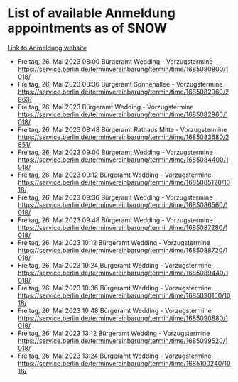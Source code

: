 # List of available Anmeldung appointments as of $NOW
[Link to Anmeldung website](https://service.berlin.de/terminvereinbarung/termin/tag.php?termin=1&anliegen[]=120686&dienstleisterlist=122210,122217,327316,122219,327312,122227,327314,122231,327346,122243,327348,122254,122252,329742,122260,329745,122262,329748,122271,327278,122273,327274,122277,327276,330436,122280,327294,122282,327290,122284,327292,122291,327270,122285,327266,122286,327264,122296,327268,150230,329760,122297,327286,122294,327284,122312,329763,122314,329775,122304,327330,122311,327334,122309,327332,317869,122281,327352,122279,329772,122283,122276,327324,122274,327326,122267,329766,122246,327318,122251,327320,122257,327322,122208,327298,122226,327300&herkunft=http%3A%2F%2Fservice.berlin.de%2Fdienstleistung%2F120686%2F)
- Freitag, 26. Mai 2023 08:00 Bürgeramt Wedding - Vorzugstermine https://service.berlin.de/terminvereinbarung/termin/time/1685080800/1018/
- Freitag, 26. Mai 2023 08:36 Bürgeramt Sonnenallee - Vorzugstermine https://service.berlin.de/terminvereinbarung/termin/time/1685082960/2863/
- Freitag, 26. Mai 2023  Bürgeramt Wedding - Vorzugstermine https://service.berlin.de/terminvereinbarung/termin/time/1685082960/1018/
- Freitag, 26. Mai 2023 08:48 Bürgeramt Rathaus Mitte - Vorzugstermine https://service.berlin.de/terminvereinbarung/termin/time/1685083680/2851/
- Freitag, 26. Mai 2023 09:00 Bürgeramt Wedding - Vorzugstermine https://service.berlin.de/terminvereinbarung/termin/time/1685084400/1018/
- Freitag, 26. Mai 2023 09:12 Bürgeramt Wedding - Vorzugstermine https://service.berlin.de/terminvereinbarung/termin/time/1685085120/1018/
- Freitag, 26. Mai 2023 09:36 Bürgeramt Wedding - Vorzugstermine https://service.berlin.de/terminvereinbarung/termin/time/1685086560/1018/
- Freitag, 26. Mai 2023 09:48 Bürgeramt Wedding - Vorzugstermine https://service.berlin.de/terminvereinbarung/termin/time/1685087280/1018/
- Freitag, 26. Mai 2023 10:12 Bürgeramt Wedding - Vorzugstermine https://service.berlin.de/terminvereinbarung/termin/time/1685088720/1018/
- Freitag, 26. Mai 2023 10:24 Bürgeramt Wedding - Vorzugstermine https://service.berlin.de/terminvereinbarung/termin/time/1685089440/1018/
- Freitag, 26. Mai 2023 10:36 Bürgeramt Wedding - Vorzugstermine https://service.berlin.de/terminvereinbarung/termin/time/1685090160/1018/
- Freitag, 26. Mai 2023 10:48 Bürgeramt Wedding - Vorzugstermine https://service.berlin.de/terminvereinbarung/termin/time/1685090880/1018/
- Freitag, 26. Mai 2023 13:12 Bürgeramt Wedding - Vorzugstermine https://service.berlin.de/terminvereinbarung/termin/time/1685099520/1018/
- Freitag, 26. Mai 2023 13:24 Bürgeramt Wedding - Vorzugstermine https://service.berlin.de/terminvereinbarung/termin/time/1685100240/1018/
